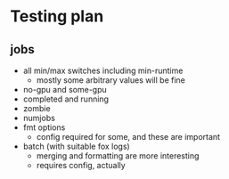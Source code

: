 # Testing plan

## jobs

- all min/max switches including min-runtime
  - mostly some arbitrary values will be fine
- no-gpu and some-gpu
- completed and running
- zombie
- numjobs
- fmt options
  - config required for some, and these are important
- batch (with suitable fox logs)
  - merging and formatting are more interesting
  - requires config, actually

